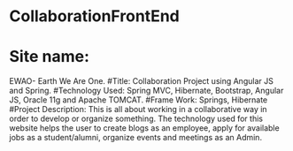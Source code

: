 # CollaborationFrontEnd
# Site name:
EWAO- Earth We Are One.
#Title:
Collaboration Project using Angular JS and Spring.
#Technology Used:
Spring MVC, Hibernate, Bootstrap, Angular JS, Oracle 11g and Apache TOMCAT.
#Frame Work:
Springs, Hibernate
#Project Description:
This is all about working in a collaborative way in order to develop or organize something. The technology used for this website helps the user to create blogs as an employee, apply for available jobs as a student/alumni, organize events and meetings as an Admin.
